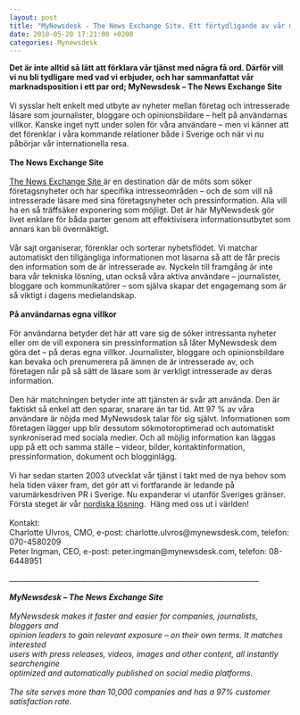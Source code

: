 ```yaml
---
layout: post
title: "MyNewsdesk - The News Exchange Site. Ett förtydligande av vår marknadsposition."
date: 2010-05-20 17:21:00 +0200
categories: Mynewsdesk
---
```

 <div class='clearfix'><p><strong>Det är inte alltid så lätt att förklara vår tjänst med några få ord. Därför vill vi nu bli tydligare med vad vi erbjuder, och har sammanfattat vår marknadsposition&nbsp;i ett par ord; MyNewsdesk – The News Exchange Site</strong><br><br>Vi sysslar helt enkelt med utbyte av nyheter mellan företag och intresserade läsare som journalister, bloggare och opinionsbildare – helt på användarnas villkor. Kanske inget nytt under solen för våra användare – men vi känner att det förenklar i våra kommande relationer både i Sverige och när vi nu påbörjar vår internationella resa.<strong><br><br>The News Exchange Site</strong><a href="/se/" target="_blank"><br><br>The News Exchange Site </a>är en&nbsp;destination&nbsp;där de möts som söker företagsnyheter och har specifika intresseområden – och de som vill nå intresserade läsare med sina&nbsp;företagsnyheter och pressinformation. Alla vill ha en så träffsäker exponering som möjligt. Det är här MyNewsdesk gör livet enklare för båda parter genom att effektivisera&nbsp;informationsutbytet som annars kan bli övermäktigt.<br><br>Vår sajt&nbsp;organiserar, förenklar och sorterar nyhetsflödet. Vi matchar automatiskt den tillgängliga informationen mot läsarna så att de får precis den information som de är intresserade av. Nyckeln till framgång är inte bara vår tekniska lösning, utan också våra aktiva användare – journalister, bloggare&nbsp;och kommunikatörer – som själva skapar det engagemang som är så viktigt i dagens medielandskap.<strong><br><br>På användarnas egna villkor</strong><br><br>För användarna betyder det här att vare sig de söker intressanta nyheter eller om de vill exponera sin pressinformation så låter MyNewsdesk dem göra det – på deras egna villkor. Journalister, bloggare och opinionsbildare kan bevaka och prenumerera på&nbsp;ämnen de är intresserade av, och företagen når på så sätt de läsare som är verkligt intresserade av deras information.<br><br>Den här matchningen betyder inte att tjänsten är svår att använda. Den är faktiskt så enkel att den sparar, snarare än tar tid. Att 97 % av våra användare är nöjda med MyNewsdesk talar för sig självt. Informationen som företagen lägger upp blir dessutom sökmotoroptimerad och automatiskt synkroniserad med sociala medier. Och all möjlig information kan läggas upp på ett och samma ställe – videor, bilder, kontaktinformation, pressinformation, dokument&nbsp;och blogginlägg.<br><br>Vi har sedan starten 2003 utvecklat vår tjänst i takt med de nya behov som hela tiden växer fram, det gör att vi fortfarande är ledande på varumärkesdriven PR i Sverige. Nu expanderar vi utanför Sveriges gränser. Första steget är vår <a href="http://newsdeskpublish.wordpress.com/2010/05/11/forenkla-ditt-foretags-nordiska-pr-arbete/" target="_blank">nordiska&nbsp;lösning</a>.&nbsp;&nbsp;Häng med oss ut i världen!<br><br>Kontakt:<br>Charlotte Ulvros, CMO, e-post: charlotte.ulvros@mynewsdesk.com, telefon: 070-4580209<br>Peter Ingman, CEO, e-post: peter.ingman@mynewsdesk.com, telefon: 08-6448951</p>
</div>
<div class='boilerplate'><p>______________________________________________________________________<strong><em><br /><br />MyNewsdesk – The News Exchange Site</em></strong><em><br /><br />MyNewsdesk makes it faster and easier for companies, journalists, bloggers and<br />opinion leaders to gain relevant exposure – on their own terms. It matches interested<br />users with press releases, videos, images and other content, all instantly searchengine<br />optimized and automatically published on social media platforms.<br /><br />The site serves more than 10,000 companies and has a 97% customer satisfaction rate.</em></p></div>
